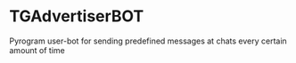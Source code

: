 # TGAdvertiserBOT
Pyrogram user-bot for sending predefined messages at chats every certain amount of time
